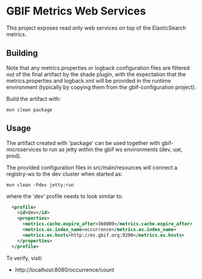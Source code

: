 # GBIF Metrics Web Services

This project exposes read only web services on top of the ElasticSearch metrics.

## Building

Note that any metrics.properties or logback configuration files are filtered out of the
final artifact by the shade plugin, with the expectation that the metrics.properties and logback.xml will be provided
in the runtime environment (typically by copying them from the gbif-configuration project).

Build the artifact with:

````shell
mvn clean package
````

## Usage
The artifact created with 'package' can be used together with gbif-microservices to run as jetty within the gbif ws environments (dev, uat, prod).

The provided configuration files in src/main/resources will connect a registry-ws to the dev cluster when started as:

````shell
mvn clean -Pdev jetty:run
````
where the 'dev' profile needs to look similar to:

````xml
  <profile>
    <id>dev</id>
    <properties>
      <metrics.cache.expire_after>360000</metrics.cache.expire_after>
      <metrics.es.index_name>occurrence</metrics.es.index_name>
      <metrics.es.hosts>http://es.gbif.org:9200</metrics.es.hosts>
    </properties>
  </profile>
````

To verify, visit:
  - http://localhost:8080/occurrence/count
